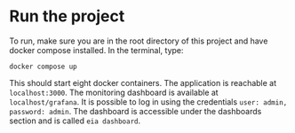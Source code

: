 # Run the project
To run, make sure you are in the root directory of this project and have docker compose installed.
In the terminal, type:
```angular2html
docker compose up
```
This should start eight docker containers. The application is reachable at `localhost:3000`. The monitoring dashboard is available at
`localhost/grafana`. It is possible to log in using the credentials `user: admin, password: admin`. The dashboard is accessible under
the dashboards section and is called `eia dashboard`.